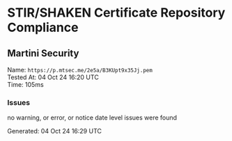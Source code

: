 # STIR/SHAKEN Certificate Repository Compliance

## Martini Security

Name: `https://p.mtsec.me/2e5a/B3KUpt9x35Jj.pem`\
Tested At: 04 Oct 24 16:20 UTC\
Time: 105ms

### Issues

no warning, or error, or notice date level issues were found

Generated: 04 Oct 24 16:29 UTC